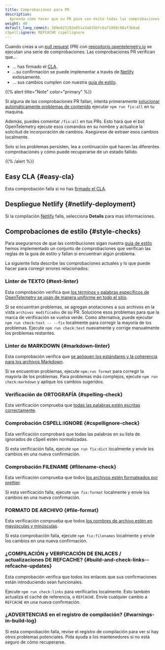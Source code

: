 ```yaml
---
title: Comprobaciones para PR
description:
  Aprenda cómo hacer que su PR pase con éxito todas las comprobaciones
weight: 40
default_lang_commit: 389e023192e051a3a835bfc6a71089c98af3b8a8
cSpell:ignore: REFCACHE cspellignore
---
```


Cuando creas a un
[pull request](https://docs.github.com/en/get-started/learning-about-github/github-glossary#pull-request)
(PR) con
[repositorio opentelemetry.io](https://github.com/open-telemetry/opentelemetry.io)
se ejecutan una serie de comprobaciones. Las comprobaciones PR verifican que...

- … has firmado el [CLA](#easy-cla).
- …su confirmación se puede implementar a través de
  [Netlify](#netlify-deployment) exitosamente.
- … sus cambios cumplen con nuestra [guía de estilo](#style-checks).

{{% alert title="Note" color="primary" %}}

Si alguna de las comprobaciones PR fallan, intenta primeramente
[solucionar automáticamente problemas de contenido](../pull-requests/#fix-issues)
ejecutar `npm run fix:all` en tu maquina.

Además, puedes comentar `/fix:all` en tus PRs. Esto hará que el bot
OpenTelemetry ejecute esos comandos en su nombre y actualice la solicitud de
incorporación de cambios. Asegúrese de extraer esos cambios localmente.

Solo si los problemas persisten, lea a continuación qué hacen las diferentes
comprobaciones y cómo puede recuperarse de un estado fallido.

{{% /alert %}}

## Easy CLA {#easy-cla}

Esta comprobación falla si no has [firmado el CLA](../prerequisites/#cla).

## Despliegue Netlify {#netlify-deployment}

Si la compilación [Netlify](https://www.netlify.com/) falla, selecciona
**Details** para mas informaciones.

## Comprobaciones de estilo {#style-checks}

Para asegurarnos de que las contribuciones sigan nuestra
[guía de estilo](../style-guide/) hemos implementado un conjunto de
comprobaciones que verifican las reglas de la guía de estilo y fallan si
encuentran algún problema.

La siguiente lista describe las comprobaciones actuales y lo que puede hacer
para corregir errores relacionados:

### Linter de TEXTO {#text-linter}

Esta comprobación verifica que
[los términos y palabras específicos de OpenTelemetry se usan de manera uniforme en todo el sitio](../style-guide/#opentelemetryio-word-list).

Si se encuentran problemas, se agregan anotaciones a sus archivos en la vista
`archivos modificados` de su PR. Solucione esos problemas para que la marca de
verificación se vuelva verde. Como alternativa, puede ejecutar
`npm run check:text -- --fix` localmente para corregir la mayoría de los
problemas. Ejecute `npm run check:text` nuevamente y corrige manualmente los
problemas restantes.

### Linter de MARKDOWN {#markdown-linter}

Esta comprobación verifica que
[se apliquen los estándares y la coherencia para los archivos Markdown](../style-guide/#markdown-standards).

Si se encuentran problemas, ejecute `npm:run format` para corregir la mayoría de
los problemas. Para problemas más complejos, ejecute `npm run check:markdown` y
aplique los cambios sugeridos.

### Verificación de ORTOGRAFÍA {#spelling-check}

Esta verificación comprueba que
[todas las palabras estén escritas correctamente](../style-guide/#spell-checking).

### Comprobación CSPELL:IGNORE {#cspellignore-check}

Esta verificación comprobará que todas las palabras en su lista de ignorados de
cSpell estén normalizadas.

Si esta verificación falla, ejecute `npm run fix:dict` localmente y envíe los
cambios en una nueva confirmación.

### Comprobación FILENAME {#filename-check}

Esta verificación comprueba que todos
[los archivos estén formateados por prettier](../style-guide/#file-format).

Si esta verificación falla, ejecute `npm fix:format` localmente y envíe los
cambios en una nueva confirmación.

### FORMATO DE ARCHIVO {#file-format}

Esta verificación comprueba que todos
[los nombres de archivo estén en mayúsculas y minúsculas](../style-guide/#file-names).

Si esta comprobación falla, ejecute `npm fix:filenames` localmente y envíe los
cambios en una nueva confirmación.

### ¿COMPILACIÓN y VERIFICACIÓN DE ENLACES / actualizaciones DE REFCACHE? {#build-and-check-links--refcache-updates}

Esta comprobación verifica que todos los enlaces que sus confirmaciones están
introduciendo sean funcionales.

Ejecute `npm run check:links` para verificarlos localmente. Esto también
actualiza el caché de referencia, o `REFCACHE`. Envíe cualquier cambio a
`REFCACHE` en una nueva confirmación.

### ¿ADVERTENCIAS en el registro de compilación? {#warnings-in-build-log}

Si esta comprobación falla, revise el registro de compilación para ver si hay
otros problemas potenciales. Pida ayuda a los mantenedores si no está seguro de
cómo recuperarse.
